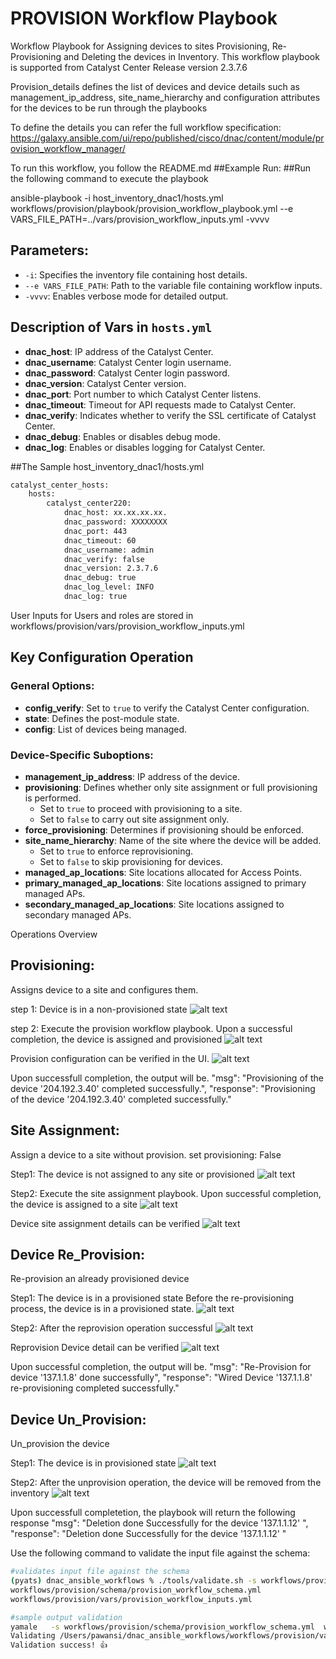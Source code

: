 # PROVISION Workflow Playbook
Workflow Playbook for Assigning devices to sites Provisioning, Re-Provisioning and Deleting the devices in Inventory. 
This workflow playbook is supported from Catalyst Center Release version 2.3.7.6

Provision_details defines the list of devices and device details such as management_ip_address, site_name_hierarchy and configuration attributes for the devices to be run through the playbooks

To define the details you can refer the full workflow specification: https://galaxy.ansible.com/ui/repo/published/cisco/dnac/content/module/provision_workflow_manager/

To run this workflow, you follow the README.md 
##Example Run:
##Run the following command to execute the playbook

ansible-playbook -i host_inventory_dnac1/hosts.yml workflows/provision/playbook/provision_workflow_playbook.yml --e VARS_FILE_PATH=../vars/provision_workflow_inputs.yml -vvvv

## Parameters:

- `-i`: Specifies the inventory file containing host details.  
- `--e VARS_FILE_PATH`: Path to the variable file containing workflow inputs.  
- `-vvvv`: Enables verbose mode for detailed output.  

## Description of Vars in `hosts.yml`

- **dnac_host**: IP address of the Catalyst Center.  
- **dnac_username**: Catalyst Center login username.  
- **dnac_password**: Catalyst Center login password.  
- **dnac_version**: Catalyst Center version.  
- **dnac_port**: Port number to which Catalyst Center listens.  
- **dnac_timeout**: Timeout for API requests made to Catalyst Center.  
- **dnac_verify**: Indicates whether to verify the SSL certificate of Catalyst Center.  
- **dnac_debug**: Enables or disables debug mode.  
- **dnac_log**: Enables or disables logging for Catalyst Center. 

##The Sample host_inventory_dnac1/hosts.yml

```bash
catalyst_center_hosts:
    hosts:
        catalyst_center220:
            dnac_host: xx.xx.xx.xx.
            dnac_password: XXXXXXXX
            dnac_port: 443
            dnac_timeout: 60
            dnac_username: admin
            dnac_verify: false
            dnac_version: 2.3.7.6
            dnac_debug: true
            dnac_log_level: INFO
            dnac_log: true
```
User Inputs for Users and roles are stored in  workflows/provision/vars/provision_workflow_inputs.yml

## Key Configuration Operation  

### General Options:  
- **config_verify**: Set to `true` to verify the Catalyst Center configuration.  
- **state**: Defines the post-module state.  
- **config**: List of devices being managed.  

### Device-Specific Suboptions:  
- **management_ip_address**: IP address of the device.  
- **provisioning**: Defines whether only site assignment or full provisioning is performed.  
  - Set to `true` to proceed with provisioning to a site.  
  - Set to `false` to carry out site assignment only.  
- **force_provisioning**: Determines if provisioning should be enforced.  
- **site_name_hierarchy**: Name of the site where the device will be added.  
  - Set to `true` to enforce reprovisioning.  
  - Set to `false` to skip provisioning for devices.  
- **managed_ap_locations**: Site locations allocated for Access Points.  
- **primary_managed_ap_locations**: Site locations assigned to primary managed APs.  
- **secondary_managed_ap_locations**: Site locations assigned to secondary managed APs.

Operations Overview

## Provisioning:
Assigns device to a site and configures them.

step 1: Device is in a non-provisioned state
![alt text](images/non-provision_device.png)

step 2: Execute the provision workflow playbook. Upon a successful completion, the device is assigned and provisioned
![alt text](images/Device_provisioned.png)

Provision configuration can be verified in the UI. 
![alt text](images/Detailed_device_provision.png)

Upon successfull completion, the output will be.
"msg": "Provisioning of the device '204.192.3.40' completed successfully.",
"response": "Provisioning of the device '204.192.3.40' completed successfully."

## Site Assignment:
Assign a device to a site without provision. set provisioning: False

Step1: The device is not assigned to any site or provisioned 
![alt text](images/Device_in_initial_state.png)
    
Step2: Execute the site assignment playbook. Upon successful completion, the device is assigned to a site
![alt text](images/site_assignment_successful.png)

Device site assignment details can be verified
![alt text](images/Detail_site_Assignment.png)
    
## Device Re_Provision:
Re-provision an already provisioned device

Step1: The device is in a provisioned state
Before the re-provisioning process, the device is in a provisioned state.
![alt text](images/Device_already_provision.png)
    
Step2: After the reprovision operation successful 
![alt text](images/Re_provision_successful.png)

Reprovision Device detail can be verified
![alt text](images/Detail_device_reprovision.png)

Upon successful completion, the output will be.
"msg": "Re-Provision for device '137.1.1.8' done successfully",
"response": "Wired Device '137.1.1.8' re-provisioning completed successfully."

## Device Un_Provision:
Un_provision the device

Step1: The device is in provisioned state
![alt text](images/Device_is_already_provision.png)

Step2: After the unprovision operation, the device will be removed from the inventory
![alt text](images/Device_unprovisioned.png)

Upon successfull completetion, the playbook will return the following response
"msg": "Deletion done Successfully for the device '137.1.1.12' ",
"response": "Deletion done Successfully for the device '137.1.1.12' "


Use the following command to validate the input file against the schema:
```bash
#validates input file against the schema
(pyats) dnac_ansible_workflows % ./tools/validate.sh -s workflows/provision/schema/provision_workflow_schema.yml -d workflows/provision/vars/provision_workflow_inputs.yml 
workflows/provision/schema/provision_workflow_schema.yml
workflows/provision/vars/provision_workflow_inputs.yml

#sample output validation
yamale   -s workflows/provision/schema/provision_workflow_schema.yml  workflows/provision/vars/provision_workflow_inputs.yml
Validating /Users/pawansi/dnac_ansible_workflows/workflows/provision/vars/provision_workflow_inputs.yml...
Validation success! 👍
```